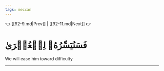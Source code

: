 ```yaml
---
tags: meccan
---
```


👈 [[92-9.md|Prev]] | [[92-11.md|Next]] 👉

# فَسَنُيَسِّرُهُۥ لِلۡعُسۡرَىٰ

We will ease him toward difficulty

---

